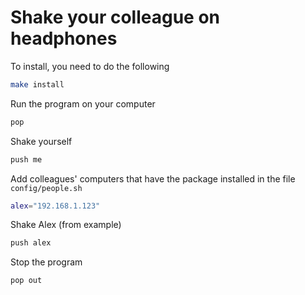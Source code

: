 # Shake your colleague on headphones

To install, you need to do the following
```bash
make install
```

Run the program on your computer
```bash
pop
```

Shake yourself
```bash
push me
```

Add colleagues' computers that have the package installed in the file ```config/people.sh```
```bash
alex="192.168.1.123"
```

Shake Alex (from example)
```bash
push alex
```

Stop the program
```bash
pop out
```